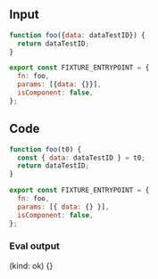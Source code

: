 
## Input

```javascript
function foo({data: dataTestID}) {
  return dataTestID;
}

export const FIXTURE_ENTRYPOINT = {
  fn: foo,
  params: [{data: {}}],
  isComponent: false,
};

```

## Code

```javascript
function foo(t0) {
  const { data: dataTestID } = t0;
  return dataTestID;
}

export const FIXTURE_ENTRYPOINT = {
  fn: foo,
  params: [{ data: {} }],
  isComponent: false,
};

```
      
### Eval output
(kind: ok) {}